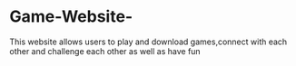 # Game-Website-
This website allows users to play and download games,connect with each other and challenge each other as well as have fun 
